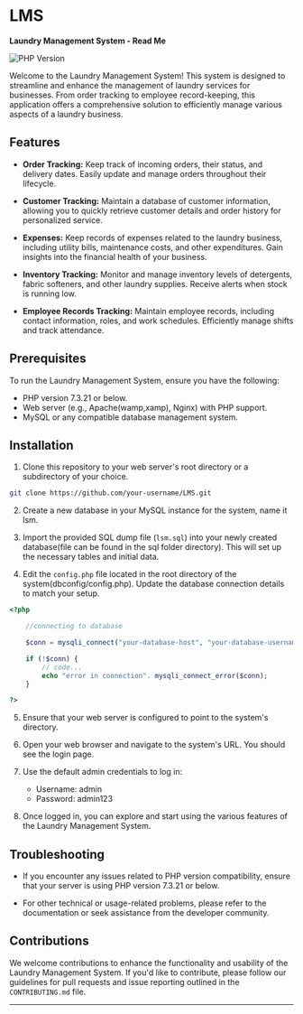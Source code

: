 # LMS
**Laundry Management System - Read Me**

![PHP Version](https://img.shields.io/badge/PHP-7.3.21%20or%20below-blue.svg)

Welcome to the Laundry Management System! This system is designed to streamline and enhance the management of laundry services for businesses. From order tracking to employee record-keeping, this application offers a comprehensive solution to efficiently manage various aspects of a laundry business.

## Features

- **Order Tracking:** Keep track of incoming orders, their status, and delivery dates. Easily update and manage orders throughout their lifecycle.

- **Customer Tracking:** Maintain a database of customer information, allowing you to quickly retrieve customer details and order history for personalized service.

- **Expenses:** Keep records of expenses related to the laundry business, including utility bills, maintenance costs, and other expenditures. Gain insights into the financial health of your business.

- **Inventory Tracking:** Monitor and manage inventory levels of detergents, fabric softeners, and other laundry supplies. Receive alerts when stock is running low.

- **Employee Records Tracking:** Maintain employee records, including contact information, roles, and work schedules. Efficiently manage shifts and track attendance.

## Prerequisites

To run the Laundry Management System, ensure you have the following:

- PHP version 7.3.21 or below.
- Web server (e.g., Apache(wamp,xamp), Nginx) with PHP support.
- MySQL or any compatible database management system.

## Installation

1. Clone this repository to your web server's root directory or a subdirectory of your choice.

```bash
git clone https://github.com/your-username/LMS.git
```

2. Create a new database in your MySQL instance for the system, name it lsm.

3. Import the provided SQL dump file (`lsm.sql`) into your newly created database(file can be found in the sql folder directory). This will set up the necessary tables and initial data.

4. Edit the `config.php` file located in the root directory of the system(dbconfig/config.php). Update the database connection details to match your setup.

```php
<?php  

	//connecting to database

	$conn = mysqli_connect("your-database-host", "your-database-username", "your-database-password", "lsm");

	if (!$conn) {
		// code...
		echo "error in connection". mysqli_connect_error($conn);
	}

?>
```

5. Ensure that your web server is configured to point to the system's directory.

6. Open your web browser and navigate to the system's URL. You should see the login page.

7. Use the default admin credentials to log in:

   - Username: admin
   - Password: admin123

8. Once logged in, you can explore and start using the various features of the Laundry Management System.

## Troubleshooting

- If you encounter any issues related to PHP version compatibility, ensure that your server is using PHP version 7.3.21 or below.

- For other technical or usage-related problems, please refer to the documentation or seek assistance from the developer community.

## Contributions

We welcome contributions to enhance the functionality and usability of the Laundry Management System. If you'd like to contribute, please follow our guidelines for pull requests and issue reporting outlined in the `CONTRIBUTING.md` file.



---
